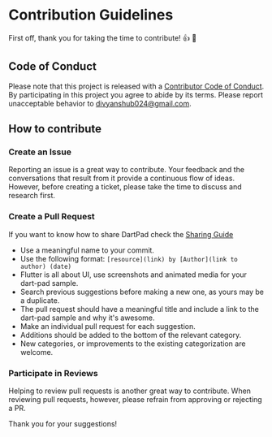 # Contribution Guidelines

First off, thank you for taking the time to contribute! 👍 🎉

## Code of Conduct
Please note that this project is released with a [Contributor Code of Conduct](https://github.com/spring-projects/spring-framework/blob/master/CODE_OF_CONDUCT.adochttps://github.com/spring-projects/spring-framework/blob/master/CODE_OF_CONDUCT.adoc). By participating in this project you agree to abide by its terms. Please report unacceptable behavior to divyanshub024@gmail.com.

## How to contribute
### Create an Issue
Reporting an issue is a great way to contribute. Your feedback and the conversations that result from it provide a continuous flow of ideas. However, before creating a ticket, please take the time to discuss and research first.

### Create a Pull Request

If you want to know how to share DartPad check the [Sharing Guide](https://github.com/dart-lang/dart-pad/wiki/Sharing-Guide) 

- Use a meaningful name to your commit.
- Use the following format: `[resource](link) by [Author](link to author) (date)`
- Flutter is all about UI, use screenshots and animated media for your dart-pad sample.
- Search previous suggestions before making a new one, as yours may be a duplicate.
- The pull request should have a meaningful title and include a link to the dart-pad sample and why it's awesome.
- Make an individual pull request for each suggestion.
- Additions should be added to the bottom of the relevant category.
- New categories, or improvements to the existing categorization are welcome.

### Participate in Reviews
Helping to review pull requests is another great way to contribute. When reviewing pull requests, however, please refrain from approving or rejecting a PR.

Thank you for your suggestions!

